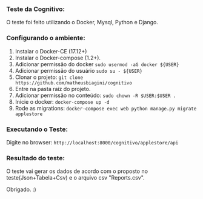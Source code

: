 
### Teste da Cognitivo:

O teste foi feito utilizando o Docker, Mysql, Python e Django.

### Configurando o ambiente:

1. Instalar o Docker-CE (17.12+)
2. Instalar o Docker-compose (1.2+).
3. Adicionar permissão do docker `sudo usermod -aG docker ${USER}`
4. Adicionar permissão do usuário `sudo su - ${USER}`
4. Clonar o projeto: `git clone https://github.com/matheusbiagini/cognitivo`
5. Entre na pasta raiz do projeto.
7. Adicionar permissão no conteúdo: `sudo chown -R $USER:$USER .`
8. Inicie o docker: `docker-compose up -d`
9. Rode as migrations: `docker-compose exec web python manage.py migrate applestore`

### Executando o Teste:
Digite no browser: `http://localhost:8000/cognitivo/applestore/api`

### Resultado do teste: ###
O teste vai gerar os dados de acordo com o proposto no teste(Json+Tabela+Csv) e o arquivo csv "Reports.csv".

Obrigado. :)

